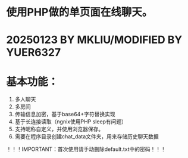 # 使用PHP做的单页面在线聊天。
# 20250123 BY MKLIU/MODIFIED BY YUER6327
# 基本功能：
1. 多人聊天
2. 多房间
3. 传输信息加密，基于base64+字符替换实现
4. 基于长连接读取（ngnix使用PHP sleep有问题）
5. 支持昵称自定义，并使用浏览器保存。
6. 需要在程序目录创建chat_data文件夹，用来存储历史聊天数据

！！！IMPORTANT：首次使用请手动删除default.txt中的密码！！！